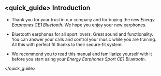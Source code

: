 ## <quick_guide> Introduction

*	Thank you for your trust in our company and for buying the new *Energy Earphones CE1 Bluetooth*. We hope you enjoy your new earphones.

*	Bluetooth earphones for all sport lovers. Great sound and functionality. You can answer your calls and control your music while you are training.  All this with perfect fit thanks to their secure-fit system.

*	We recommend you to read this manual and familiarize yourself with it before you start using your *Energy Earphones Sport CE1 Bluetooth*.   

</unique> </quick_guide>

